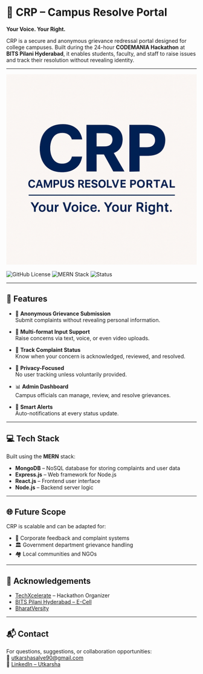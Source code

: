 # 🏫 CRP – Campus Resolve Portal  
**Your Voice. Your Right.**

CRP is a secure and anonymous grievance redressal portal designed for college campuses. Built during the 24-hour **CODEMANIA Hackathon** at **BITS Pilani Hyderabad**, it enables students, faculty, and staff to raise issues and track their resolution without revealing identity.

---

![Logo](./crp.png) <!-- You can rename this based on your logo file -->

![GitHub License](https://img.shields.io/badge/license-MIT-blue.svg)
![MERN Stack](https://img.shields.io/badge/stack-MERN-green)
![Status](https://img.shields.io/badge/status-In%20Development-orange)

---

## 🚀 Features

- 📢 **Anonymous Grievance Submission**  
  Submit complaints without revealing personal information.

- 🧾 **Multi-format Input Support**  
  Raise concerns via text, voice, or even video uploads.

- 🔄 **Track Complaint Status**  
  Know when your concern is acknowledged, reviewed, and resolved.

- 🔐 **Privacy-Focused**  
  No user tracking unless voluntarily provided.

- 📊 **Admin Dashboard**  
  Campus officials can manage, review, and resolve grievances.

- 🔔 **Smart Alerts**  
  Auto-notifications at every status update.

---

## 💻 Tech Stack

Built using the **MERN** stack:

- **MongoDB** – NoSQL database for storing complaints and user data  
- **Express.js** – Web framework for Node.js  
- **React.js** – Frontend user interface  
- **Node.js** – Backend server logic

---

## 🌐 Future Scope

CRP is scalable and can be adapted for:

- 🏢 Corporate feedback and complaint systems  
- 🏛️ Government department grievance handling  
- 🏘️ Local communities and NGOs

---

## 🤝 Acknowledgements

- [TechXcelerate](https://techxcelerate.in) – Hackathon Organizer  
- [BITS Pilani Hyderabad – E-Cell](https://www.bits-pilani.ac.in/hyderabad/)  
- [BharatVersity](https://www.bharatversity.com)

---

## 📬 Contact

For questions, suggestions, or collaboration opportunities:  
📧 utkarshasalve90@gmail.com  
🔗 [LinkedIn – Utkarsha](http://www.linkedin.com/in/utkarsha-salve-253b95259/)

